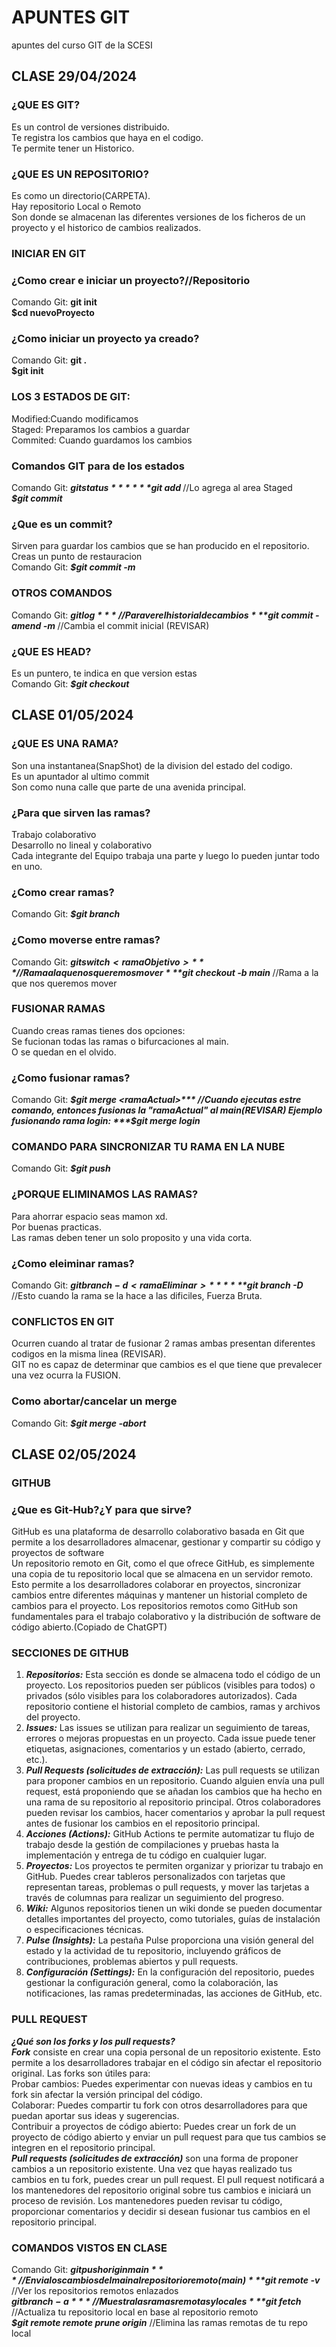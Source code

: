 # APUNTES GIT
apuntes del curso GIT de la SCESI
## CLASE 29/04/2024
### ¿QUE ES GIT?
Es un control de versiones distribuido.  
Te registra los cambios que haya en el codigo.  
Te permite tener un Historico.  
### ¿QUE ES UN REPOSITORIO?
Es como un directorio(CARPETA).  
Hay repositorio Local o Remoto  
Son donde se almacenan las diferentes versiones de los ficheros de un proyecto y el historico de cambios realizados.  
### INICIAR EN GIT  
### ¿Como crear e iniciar un proyecto?//Repositorio  
Comando Git: **git init <nuevoProyecto>**    
              **$cd nuevoProyecto**  
### ¿Como iniciar un proyecto ya creado?  
Comando Git: **git <directorio del proyecto>.**    
              **$git init** 
### LOS 3 ESTADOS DE GIT:  
Modified:Cuando modificamos  
Staged: Preparamos los cambios a guardar  
Commited: Cuando guardamos los cambios  
### Comandos GIT para de los estados  
Comando Git: ***$git status***    
              ***$git add <archivo modificado>*** //Lo agrega al area Staged  
              ***$git commit***  
### ¿Que es un commit?
Sirven para guardar los cambios que se han producido en el repositorio.  Creas un punto de restauracion  
Comando Git: ***$git commit -m <Comentarios del cambio hechos en el fichero>***    
### OTROS COMANDOS  
Comando Git: ***$git log*** //Para ver el historial de cambios  
              ***$git commit -amend -m <Comentarios>*** //Cambia el commit inicial (REVISAR)  
### ¿QUE ES HEAD?  
Es un puntero, te indica en que version estas  
Comando Git: ***$git checkout <ID de la anteriro version>***  

  
## CLASE 01/05/2024  
### ¿QUE ES UNA RAMA?  
Son una instantanea(SnapShot) de la division del estado del codigo.  
Es un apuntador al ultimo commit  
Son como nuna calle que parte de una avenida principal.  
### ¿Para que sirven las ramas?  
Trabajo colaborativo  
Desarrollo no lineal y colaborativo  
Cada integrante del Equipo trabaja una parte y luego lo pueden juntar todo en uno.  
### ¿Como crear ramas?
Comando Git: ***$git branch <miPrimeraRama>***
### ¿Como moverse entre ramas?
Comando Git: ***$git switch <ramaObjetivo>*** //Rama a la que nos queremos mover  
             ***$git checkout -b main <ramaObjetivo>*** //Rama a la que nos queremos mover  
### FUSIONAR RAMAS
Cuando creas ramas tienes dos opciones:  
Se fucionan todas las ramas o bifurcaciones al main.  
O se quedan en el olvido.  
### ¿Como fusionar ramas?
Comando Git: ***$git merge <ramaActual>*** //Cuando ejecutas estre comando, entonces fusionas la "ramaActual" al main(REVISAR)  
Ejemplo fusionando rama login:  
  ***$git merge login***  
### COMANDO PARA SINCRONIZAR TU RAMA EN LA NUBE
Comando Git: ***$git push***  
### ¿PORQUE ELIMINAMOS LAS RAMAS?
Para ahorrar espacio seas mamon xd.  
Por buenas practicas.  
Las ramas deben tener un solo proposito y una vida corta.  
### ¿Como eleiminar ramas?
Comando Git: ***$git branch -d <ramaEliminar>***  
              ***$git branch -D <ramaEliminar>*** //Esto cuando la rama se la hace a las dificiles, Fuerza Bruta.  
### CONFLICTOS EN GIT  
Ocurren cuando al tratar de fusionar 2 ramas ambas presentan diferentes codigos en la misma linea (REVISAR).  
GIT  no es capaz de determinar que cambios es el que tiene que prevalecer una vez ocurra la FUSION.  
### Como abortar/cancelar un merge  
Comando Git: ***$git merge -abort***  
## CLASE 02/05/2024  
### GITHUB  
### ¿Que es Git-Hub?¿Y para que sirve?  
GitHub es una plataforma de desarrollo colaborativo basada en Git que permite a los desarrolladores almacenar, gestionar y compartir su código y proyectos de software  
Un repositorio remoto en Git, como el que ofrece GitHub, es simplemente una copia de tu repositorio local que se almacena en un servidor remoto. Esto permite a los desarrolladores colaborar en proyectos, sincronizar cambios entre diferentes máquinas y mantener un historial completo de cambios para el proyecto. Los repositorios remotos como GitHub son fundamentales para el trabajo colaborativo y la distribución de software de código abierto.(Copiado de ChatGPT)
### SECCIONES DE GITHUB  
1.	***Repositorios:*** Esta sección es donde se almacena todo el código de un proyecto. Los repositorios pueden ser públicos (visibles para todos) o privados (sólo visibles para los colaboradores autorizados). Cada repositorio contiene el historial completo de cambios, ramas y archivos del proyecto.  
2.	***Issues:*** Las issues se utilizan para realizar un seguimiento de tareas, errores o mejoras propuestas en un proyecto. Cada issue puede tener etiquetas, asignaciones, comentarios y un estado (abierto, cerrado, etc.).  
3.	***Pull Requests (solicitudes de extracción):*** Las pull requests se utilizan para proponer cambios en un repositorio. Cuando alguien envía una pull request, está proponiendo que se añadan los cambios que ha hecho en una rama de su repositorio al repositorio principal. Otros colaboradores pueden revisar los cambios, hacer comentarios y aprobar la pull request antes de fusionar los cambios en el repositorio principal.  
4.	***Acciones (Actions):*** GitHub Actions te permite automatizar tu flujo de trabajo desde la gestión de compilaciones y pruebas hasta la implementación y entrega de tu código en cualquier lugar.  
5.	***Proyectos:*** Los proyectos te permiten organizar y priorizar tu trabajo en GitHub. Puedes crear tableros personalizados con tarjetas que representan tareas, problemas o pull requests, y mover las tarjetas a través de columnas para realizar un seguimiento del progreso.  
6.	***Wiki:*** Algunos repositorios tienen un wiki donde se pueden documentar detalles importantes del proyecto, como tutoriales, guías de instalación o especificaciones técnicas.  
7.	***Pulse (Insights):*** La pestaña Pulse proporciona una visión general del estado y la actividad de tu repositorio, incluyendo gráficos de contribuciones, problemas abiertos y pull requests.  
8.	***Configuración (Settings):*** En la configuración del repositorio, puedes gestionar la configuración general, como la colaboración, las notificaciones, las ramas predeterminadas, las acciones de GitHub, etc.
### PULL REQUEST  
***¿Qué son los forks y los pull requests?***   
***Fork*** consiste en crear una copia personal de un repositorio existente. Esto permite a los desarrolladores trabajar en el código sin afectar el repositorio original. Las forks son útiles para:  
Probar cambios: Puedes experimentar con nuevas ideas y cambios en tu fork sin afectar la versión principal del código.  
Colaborar: Puedes compartir tu fork con otros desarrolladores para que puedan aportar sus ideas y sugerencias.  
Contribuir a proyectos de código abierto: Puedes crear un fork de un proyecto de código abierto y enviar un pull request para que tus cambios se integren en el repositorio principal.  
***Pull requests (solicitudes de extracción)*** son una forma de proponer cambios a un repositorio existente. Una vez que hayas realizado tus cambios en tu fork, puedes crear un pull request. El pull request notificará a los mantenedores del repositorio original sobre tus cambios e iniciará un proceso de revisión. Los mantenedores pueden revisar tu código, proporcionar comentarios y decidir si desean fusionar tus cambios en el repositorio principal.  
### COMANDOS VISTOS EN CLASE  
Comando Git: ***$git push origin main*** //Envia los cambios del main al repositorio remoto(main)  
             ***$git remote -v*** //Ver los repositorios remotos enlazados  
              ***$git branch -a*** //Muestra las ramas remotas y locales  
               ***$git fetch*** //Actualiza tu repositorio local en base al repositorio remoto  
                ***$git remote remote prune origin*** //Elimina las ramas remotas de tu repo local  

